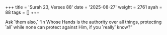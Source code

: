 +++
title = 'Surah 23, Verses 88'
date = '2025-08-27'
weight = 2761
ayah = 88
tags = []
+++

Ask ˹them also,˺ “In Whose Hands is the authority over all things, protecting ˹all˺ while none can protect against Him, if you ˹really˺ know?”